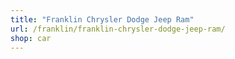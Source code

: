 ```yaml
---
title: "Franklin Chrysler Dodge Jeep Ram"
url: /franklin/franklin-chrysler-dodge-jeep-ram/
shop: car
---
```

